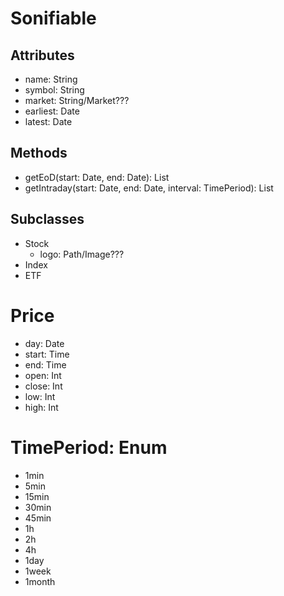 # Sonifiable

## Attributes

-   name: String
-   symbol: String
-   market: String/Market???
-   earliest: Date
-   latest: Date

## Methods

-   getEoD(start: Date, end: Date): List<Price>
-   getIntraday(start: Date, end: Date, interval: TimePeriod): List<Price>

## Subclasses

-   Stock
    -   logo: Path/Image???
-   Index
-   ETF

# Price

-   day: Date
-   start: Time
-   end: Time
-   open: Int
-   close: Int
-   low: Int
-   high: Int

# TimePeriod: Enum

-   1min
-   5min
-   15min
-   30min
-   45min
-   1h
-   2h
-   4h
-   1day
-   1week
-   1month
